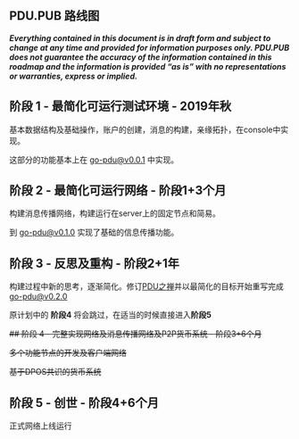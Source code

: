 PDU.PUB 路线图
-----------------------

***Everything contained in this document is in draft form and subject to change at any time and provided for information purposes only. PDU.PUB does not guarantee the accuracy of the information contained in this roadmap and the information is provided “as is” with no representations or warranties, express or implied.***

## 阶段 1 - 最简化可运行测试环境 - 2019年秋

基本数据结构及基础操作，账户的创建，消息的构建，亲缘拓扑，在console中实现。

这部分的功能基本上在 [go-pdu@v0.0.1](https://github.com/pdupub/go-pdu/tree/v0.0.1) 中实现。

## 阶段 2 - 最简化可运行网络 - 阶段1+3个月

构建消息传播网络，构建运行在server上的固定节点和简易。

到 [go-pdu@v0.1.0](https://github.com/pdupub/go-pdu/tree/v0.1.0) 实现了基础的信息传播功能。

## 阶段 3 - 反思及重构 - 阶段2+1年 

构建过程中新的思考，逐渐简化。修订[PDU之禅](Zen.md)并以最简化的目标开始重写完成[go-pdu@v0.2.0](https://github.com/pdupub/go-pdu/tree/v0.2.0) 

原计划中的 **阶段4** 将会跳过，在适当的时候直接进入**阶段5**

~~## 阶段 4 - 完整实现网络及消息传播网络及P2P货币系统 - 阶段3+6个月~~

~~多个功能节点的开发及客户端网络~~

~~基于DPOS共识的货币系统~~
 
## 阶段 5 - 创世 - 阶段4+6个月

正式网络上线运行
